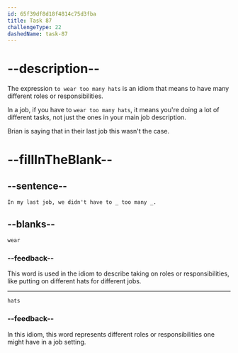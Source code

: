 ```yaml
---
id: 65f39df8d18f4814c75d3fba
title: Task 87
challengeType: 22
dashedName: task-87
---
```


<!--
AUDIO REFERENCE: 
Sophie: In my last job, we didn't have to wear too many hats.
-->

# --description--

The expression `to wear too many hats` is an idiom that means to have many different roles or responsibilities.

In a job, if you have to `wear too many hats`, it means you're doing a lot of different tasks, not just the ones in your main job description.

Brian is saying that in their last job this wasn't the case.

# --fillInTheBlank--

## --sentence--

`In my last job, we didn't have to _ too many _.`

## --blanks--

`wear`

### --feedback--

This word is used in the idiom to describe taking on roles or responsibilities, like putting on different hats for different jobs.

---

`hats`

### --feedback--

In this idiom, this word represents different roles or responsibilities one might have in a job setting.
